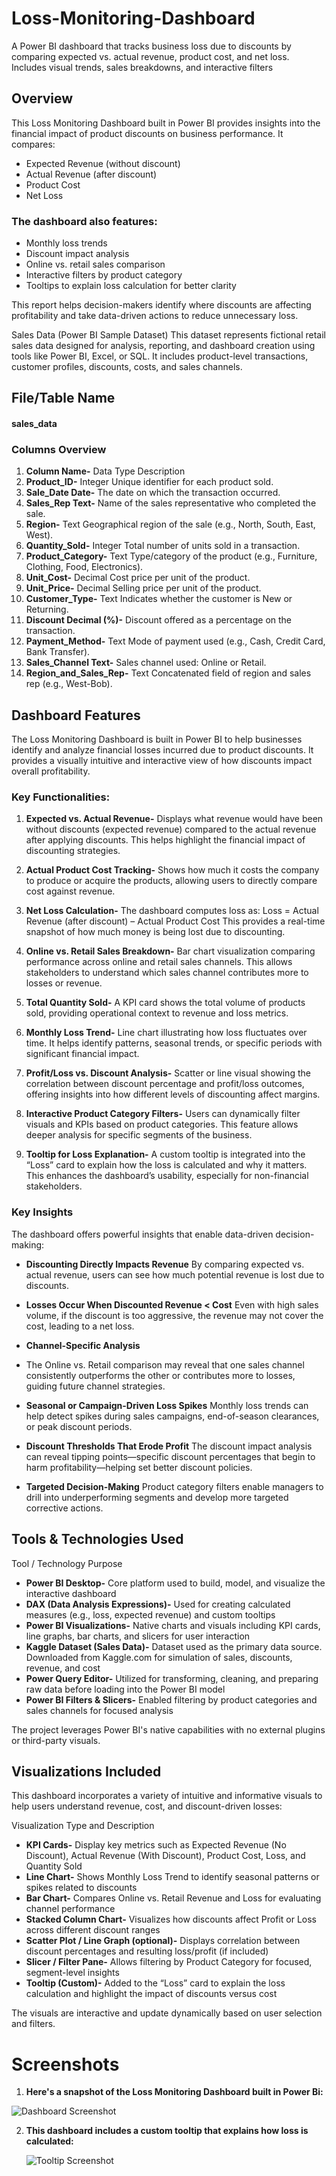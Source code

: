 # Loss-Monitoring-Dashboard
A Power BI dashboard that tracks business loss due to discounts by comparing expected vs. actual revenue, product cost, and net loss. Includes visual trends, sales breakdowns, and interactive filters

## Overview
This Loss Monitoring Dashboard built in Power BI provides insights into the financial impact of product discounts on business performance. It compares:
- Expected Revenue (without discount)
- Actual Revenue (after discount)
- Product Cost
- Net Loss

### The dashboard also features:

- Monthly loss trends
- Discount impact analysis
- Online vs. retail sales comparison
- Interactive filters by product category
- Tooltips to explain loss calculation for better clarity

This report helps decision-makers identify where discounts are affecting profitability and take data-driven actions to reduce unnecessary loss.

Sales Data (Power BI Sample Dataset)
This dataset represents fictional retail sales data designed for analysis, reporting, and dashboard creation using tools like Power BI, Excel, or SQL. It includes product-level transactions, customer profiles, discounts, costs, and sales channels.

## File/Table Name
 #### sales_data

### Columns Overview

1. **Column Name-** Data Type	Description
2. **Product_ID-** Integer	Unique identifier for each product sold.
3. **Sale_Date	Date-** The date on which the transaction occurred.
4. **Sales_Rep	Text-** Name of the sales representative who completed the sale.
5. **Region-** Text	Geographical region of the sale (e.g., North, South, East, West).
6. **Quantity_Sold-** Integer	Total number of units sold in a transaction.
7. **Product_Category-** Text	Type/category of the product (e.g., Furniture, Clothing, Food, Electronics).
8. **Unit_Cost-** Decimal Cost price per unit of the product.
9. **Unit_Price-**	Decimal	Selling price per unit of the product.
10. **Customer_Type-**	Text	Indicates whether the customer is New or Returning.
11. **Discount	Decimal (%)-**	Discount offered as a percentage on the transaction.
12. **Payment_Method-**	Text	Mode of payment used (e.g., Cash, Credit Card, Bank Transfer).
13. **Sales_Channel	Text-**	Sales channel used: Online or Retail.
14. **Region_and_Sales_Rep-**	Text	Concatenated field of region and sales rep (e.g., West-Bob).


## Dashboard Features
The Loss Monitoring Dashboard is built in Power BI to help businesses identify and analyze financial losses incurred due to product discounts. It provides a visually intuitive and interactive view of how discounts impact overall profitability.

### Key Functionalities:

1. **Expected vs. Actual Revenue-**
    Displays what revenue would have been without discounts (expected revenue) compared to the actual revenue after applying discounts. This helps highlight the financial impact of discounting strategies.

3. **Actual Product Cost Tracking-**
     Shows how much it costs the company to produce or acquire the products, allowing users to directly compare cost against revenue.

4. **Net Loss Calculation-**
The dashboard computes loss as:
Loss = Actual Revenue (after discount) – Actual Product Cost
This provides a real-time snapshot of how much money is being lost due to discounting.

5. **Online vs. Retail Sales Breakdown-**
Bar chart visualization comparing performance across online and retail sales channels. This allows stakeholders to understand which sales channel contributes more to losses or revenue.

6. **Total Quantity Sold-**
A KPI card shows the total volume of products sold, providing operational context to revenue and loss metrics.

7. **Monthly Loss Trend-**
Line chart illustrating how loss fluctuates over time. It helps identify patterns, seasonal trends, or specific periods with significant financial impact.

8. **Profit/Loss vs. Discount Analysis-**
Scatter or line visual showing the correlation between discount percentage and profit/loss outcomes, offering insights into how different levels of discounting affect margins.

9. **Interactive Product Category Filters-**
Users can dynamically filter visuals and KPIs based on product categories. This feature allows deeper analysis for specific segments of the business.

10. **Tooltip for Loss Explanation-**
A custom tooltip is integrated into the “Loss” card to explain how the loss is calculated and why it matters. This enhances the dashboard’s usability, especially for non-financial stakeholders.

### Key Insights 

The dashboard offers powerful insights that enable data-driven decision-making:

- **Discounting Directly Impacts Revenue**
  By comparing expected vs. actual revenue, users can see how much potential revenue is lost due to discounts.

- **Losses Occur When Discounted Revenue < Cost**
  Even with high sales volume, if the discount is too aggressive, the revenue may not cover the cost, leading to a net loss.

- **Channel-Specific Analysis**
- The Online vs. Retail comparison may reveal that one sales channel consistently outperforms the other or contributes more to losses, guiding future channel strategies.

- **Seasonal or Campaign-Driven Loss Spikes**
  Monthly loss trends can help detect spikes during sales campaigns, end-of-season clearances, or peak discount periods.

- **Discount Thresholds That Erode Profit**
The discount impact analysis can reveal tipping points—specific discount percentages that begin to harm profitability—helping set better discount policies.

- **Targeted Decision-Making**
  Product category filters enable managers to drill into underperforming segments and develop more targeted corrective actions.


## Tools & Technologies Used
Tool / Technology	Purpose
-  **Power BI Desktop-**	Core platform used to build, model, and visualize the interactive dashboard
- **DAX (Data Analysis Expressions)-** Used for creating calculated measures (e.g., loss, expected revenue) and custom tooltips
- **Power BI Visualizations-**	Native charts and visuals including KPI cards, line graphs, bar charts, and slicers for user interaction
- **Kaggle Dataset (Sales Data)-**	Dataset used as the primary data source. Downloaded from Kaggle.com for simulation of sales, discounts, revenue, and cost
- **Power Query Editor-**	Utilized for transforming, cleaning, and preparing raw data before loading into the Power BI model
- **Power BI Filters & Slicers-**	Enabled filtering by product categories and sales channels for focused analysis

The project leverages Power BI's native capabilities with no external plugins or third-party visuals.


## Visualizations Included
This dashboard incorporates a variety of intuitive and informative visuals to help users understand revenue, cost, and discount-driven losses:

Visualization Type and	Description
- **KPI Cards-**	Display key metrics such as Expected Revenue (No Discount), Actual Revenue (With Discount), Product Cost, Loss, and Quantity Sold
- **Line Chart-**	Shows Monthly Loss Trend to identify seasonal patterns or spikes related to discounts
- **Bar Chart-**	Compares Online vs. Retail Revenue and Loss for evaluating channel performance
- **Stacked Column Chart-**	Visualizes how discounts affect Profit or Loss across different discount ranges
- **Scatter Plot / Line Graph (optional)-**	Displays correlation between discount percentages and resulting loss/profit (if included)
- **Slicer / Filter Pane-**	Allows filtering by Product Category for focused, segment-level insights
- **Tooltip (Custom)-**	Added to the “Loss” card to explain the loss calculation and highlight the impact of discounts versus cost

The visuals are interactive and update dynamically based on user selection and filters.

# Screenshots

1. **Here's a snapshot of the Loss Monitoring Dashboard built in Power Bi:**
   
![Dashboard Screenshot](https://github.com/Akanksha5102/Loss-Monitoring-Dashboard/blob/main/Snapshot%20of%20the%20Dashboard.png)

2. **This dashboard includes a custom tooltip that explains how loss is calculated:**

   ![Tooltip Screenshot](https://github.com/Akanksha5102/Loss-Monitoring-Dashboard/blob/main/Tooltip.png)


